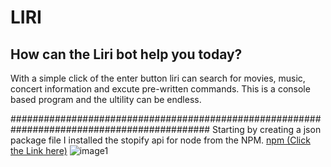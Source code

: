 # LIRI      
## How can the Liri bot help you today? 
With a simple click of the enter button liri can search for movies, music, concert information and excute pre-written commands.
This is a console based program and the ultility can be endless. 

############################################################################################
Starting by creating a json package file I installed the stopify api for node from the NPM. [npm (Click the Link here)](https://www.npmjs.com/package/node-spotify-api)
![image1](https://KORYF91.github.com/images/spotify.web.png)